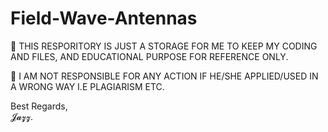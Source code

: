# Field-Wave-Antennas

📍 THIS RESPORITORY IS JUST A STORAGE FOR ME TO KEEP MY CODING AND FILES, AND EDUCATIONAL PURPOSE FOR REFERENCE ONLY. <br/>

📍 I AM NOT RESPONSIBLE FOR ANY ACTION IF HE/SHE APPLIED/USED IN A WRONG WAY I.E PLAGIARISM ETC. <br/>

Best Regards, <br/>
𝓙𝓪𝔃𝔃.
